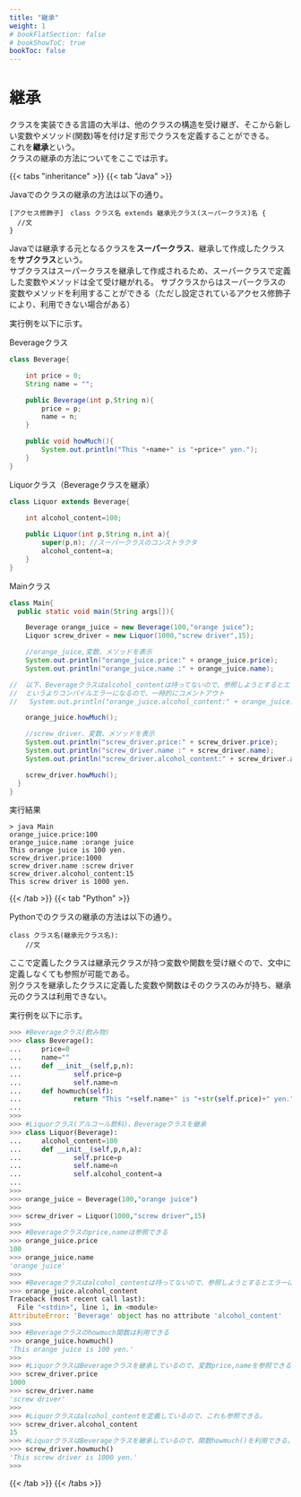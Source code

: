 ```yaml
---
title: "継承"
weight: 1
# bookFlatSection: false
# bookShowToC: true
bookToc: false
---
```


# 継承

クラスを実装できる言語の大半は、他のクラスの構造を受け継ぎ、そこから新しい変数やメソッド(関数)等を付け足す形でクラスを定義することができる。  
これを**継承**という。  
クラスの継承の方法についてをここでは示す。  


{{< tabs "inheritance" >}}
{{< tab "Java" >}}

Javaでのクラスの継承の方法は以下の通り。

```
[アクセス修飾子]　class クラス名 extends 継承元クラス(スーパークラス)名 {
  //文
}
```

Javaでは継承する元となるクラスを**スーパークラス**、継承して作成したクラスを**サブクラス**という。  
サブクラスはスーパークラスを継承して作成されるため、スーパークラスで定義した変数やメソッドは全て受け継がれる。
サブクラスからはスーパークラスの変数やメソッドを利用することができる（ただし設定されているアクセス修飾子により、利用できない場合がある）

実行例を以下に示す。

Beverageクラス

```java
class Beverage{

    int price = 0;
    String name = "";

    public Beverage(int p,String n){
        price = p;
        name = n;
    }

    public void howMuch(){
        System.out.println("This "+name+" is "+price+" yen.");
    }
}
```

Liquorクラス（Beverageクラスを継承）

```java
class Liquor extends Beverage{
    
    int alcohol_content=100;

    public Liquor(int p,String n,int a){
        super(p,n); //スーパークラスのコンストラクタ
        alcohol_content=a;
    }
}
```

Mainクラス

```java
class Main{
  public static void main(String args[]){

    Beverage orange_juice = new Beverage(100,"orange juice");
    Liquor screw_driver = new Liquor(1000,"screw driver",15);

    //orange_juice,変数、メソッドを表示
    System.out.println("orange_juice.price:" + orange_juice.price);
    System.out.println("orange_juice.name :" + orange_juice.name);

//  以下、Beverageクラスはalcohol_contentは持ってないので、参照しようとするとエラーになる
//  というよりコンパイルエラーになるので、一時的にコメントアウト
//   System.out.println("orange_juice.alcohol_content:" + orange_juice.alcohol_content); 

    orange_juice.howMuch();

    //screw_driver、変数、メソッドを表示
    System.out.println("screw_driver.price:" + screw_driver.price);
    System.out.println("screw_driver.name :" + screw_driver.name);
    System.out.println("screw_driver.alcohol_content:" + screw_driver.alcohol_content);

    screw_driver.howMuch();
  }
}
```

実行結果

```
> java Main
orange_juice.price:100
orange_juice.name :orange juice
This orange juice is 100 yen.
screw_driver.price:1000
screw_driver.name :screw driver
screw_driver.alcohol_content:15
This screw driver is 1000 yen.
```

{{< /tab >}}
{{< tab "Python" >}}

Pythonでのクラスの継承の方法は以下の通り。  

```
class クラス名(継承元クラス名):
    //文
```

ここで定義したクラスは継承元クラスが持つ変数や関数を受け継ぐので、文中に定義しなくても参照が可能である。  
別クラスを継承したクラスに定義した変数や関数はそのクラスのみが持ち、継承元のクラスは利用できない。  

実行例を以下に示す。  

```python
>>> #Beverageクラス(飲み物)
>>> class Beverage():
...     price=0       
...     name=""        
...     def __init__(self,p,n):
...             self.price=p    
...             self.name=n     
...     def howmuch(self):  
...             return "This "+self.name+" is "+str(self.price)+" yen." 
... 
>>> 
>>> #Liquorクラス(アルコール飲料)、Beverageクラスを継承
>>> class Liquor(Beverage):
...     alcohol_content=100 
...     def __init__(self,p,n,a): 
...             self.price=p      
...             self.name=n  
...             self.alcohol_content=a
... 
>>> 
>>> orange_juice = Beverage(100,"orange juice")
>>> 
>>> screw_driver = Liquor(1000,"screw driver",15) 
>>> 
>>> #Beverageクラスのprice,nameは参照できる
>>> orange_juice.price
100
>>> orange_juice.name 
'orange juice'
>>> 
>>> #Beverageクラスはalcohol_contentは持ってないので、参照しようとするとエラーになる
>>> orange_juice.alcohol_content
Traceback (most recent call last):
  File "<stdin>", line 1, in <module>
AttributeError: 'Beverage' object has no attribute 'alcohol_content'
>>>
>>> #Beverageクラスのhowmuch関数は利用できる
>>> orange_juice.howmuch()
'This orange juice is 100 yen.'
>>>
>>> #LiquorクラスはBeverageクラスを継承しているので、変数price,nameを参照できる。
>>> screw_driver.price            
1000
>>> screw_driver.name             
'screw driver'
>>>
>>> #Liquorクラスはalcohol_contentを定義しているので、これも参照できる。
>>> screw_driver.alcohol_content  
15
>>> #LiquorクラスはBeverageクラスを継承しているので、関数howmuch()を利用できる。
>>> screw_driver.howmuch()        
'This screw driver is 1000 yen.'
>>>
```


{{< /tab >}}
{{< /tabs >}}




